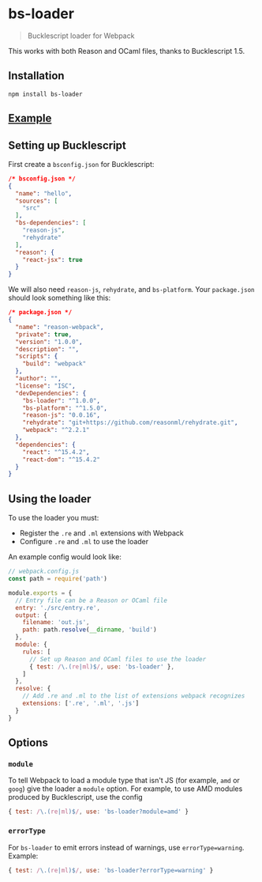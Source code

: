 # bs-loader

> Bucklescript loader for Webpack

This works with both Reason and OCaml files, thanks to Bucklescript 1.5.

## Installation

```
npm install bs-loader
```

## [Example](https://github.com/rrdelaney/bs-loader/blob/master/example)

## Setting up Bucklescript

First create a `bsconfig.json` for Bucklescript:

```json
/* bsconfig.json */
{
  "name": "hello",
  "sources": [
    "src"
  ],
  "bs-dependencies": [
    "reason-js",
    "rehydrate"
  ],
  "reason": {
    "react-jsx": true
  }
}
```

We will also need `reason-js`, `rehydrate`, and `bs-platform`. Your `package.json` should look something like this:

```json
/* package.json */
{
  "name": "reason-webpack",
  "private": true,
  "version": "1.0.0",
  "description": "",
  "scripts": {
    "build": "webpack"
  },
  "author": "",
  "license": "ISC",
  "devDependencies": {
    "bs-loader": "^1.0.0",
    "bs-platform": "^1.5.0",
    "reason-js": "0.0.16",
    "rehydrate": "git+https://github.com/reasonml/rehydrate.git",
    "webpack": "^2.2.1"
  },
  "dependencies": {
    "react": "^15.4.2",
    "react-dom": "^15.4.2"
  }
}

```

## Using the loader

To use the loader you must:
* Register the `.re` and `.ml` extensions with Webpack
* Configure `.re` and `.ml` to use the loader

An example config would look like:

```js
// webpack.config.js
const path = require('path')

module.exports = {
  // Entry file can be a Reason or OCaml file
  entry: './src/entry.re',
  output: {
    filename: 'out.js',
    path: path.resolve(__dirname, 'build')
  },
  module: {
    rules: [
      // Set up Reason and OCaml files to use the loader
      { test: /\.(re|ml)$/, use: 'bs-loader' },
    ]
  },
  resolve: {
    // Add .re and .ml to the list of extensions webpack recognizes
    extensions: ['.re', '.ml', '.js']
  }
}
```

## Options

### `module`

To tell Webpack to load a module type that isn't JS (for example, `amd` or `goog`)
give the loader a `module` option. For example, to use AMD modules produced by Bucklescript,
use the config

```js
{ test: /\.(re|ml)$/, use: 'bs-loader?module=amd' }
```

### `errorType`

For `bs-loader` to emit errors instead of warnings, use `errorType=warning`. Example:

```js
{ test: /\.(re|ml)$/, use: 'bs-loader?errorType=warning' }
```
